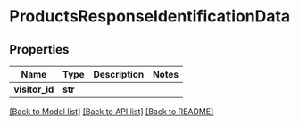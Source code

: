 # ProductsResponseIdentificationData

## Properties
Name | Type | Description | Notes
------------ | ------------- | ------------- | -------------
**visitor_id** | **str** |  | 

[[Back to Model list]](../README.md#documentation-for-models) [[Back to API list]](../README.md#documentation-for-api-endpoints) [[Back to README]](../README.md)

